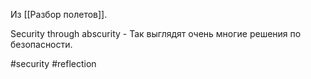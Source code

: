 Из [[Разбор полетов]].

Security through abscurity - Так выглядят очень многие решения по безопасности. 

#security #reflection